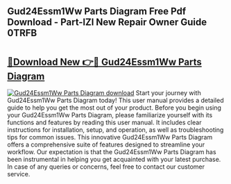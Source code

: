 ## Gud24Essm1Ww Parts Diagram Free Pdf Download - Part-lZl New Repair Owner Guide 0TRFB

# <h2><a href="http://dfpdoko.blite.top/?on=Gud24Essm1Ww+Parts+Diagram">🔗Download New 👉🔴 Gud24Essm1Ww Parts Diagram</a></h2>

[![Gud24Essm1Ww Parts Diagram download](https://i.imgur.com/lujVjoI.png)](http://dfpdoko.blite.top/?on=Gud24Essm1Ww+Parts+Diagram)
Start your journey with Gud24Essm1Ww Parts Diagram today! This user manual provides a detailed guide to help you get the most out of your product. Before you begin using your Gud24Essm1Ww Parts Diagram, please familiarize yourself with its functions and features by reading this user manual. It includes clear instructions for installation, setup, and operation, as well as troubleshooting tips for common issues. This innovative Gud24Essm1Ww Parts Diagram offers a comprehensive suite of features designed to streamline your workflow. Our expectation is that the Gud24Essm1Ww Parts Diagram has been instrumental in helping you get acquainted with your latest purchase. In case of any queries or concerns, feel free to contact our customer service.
